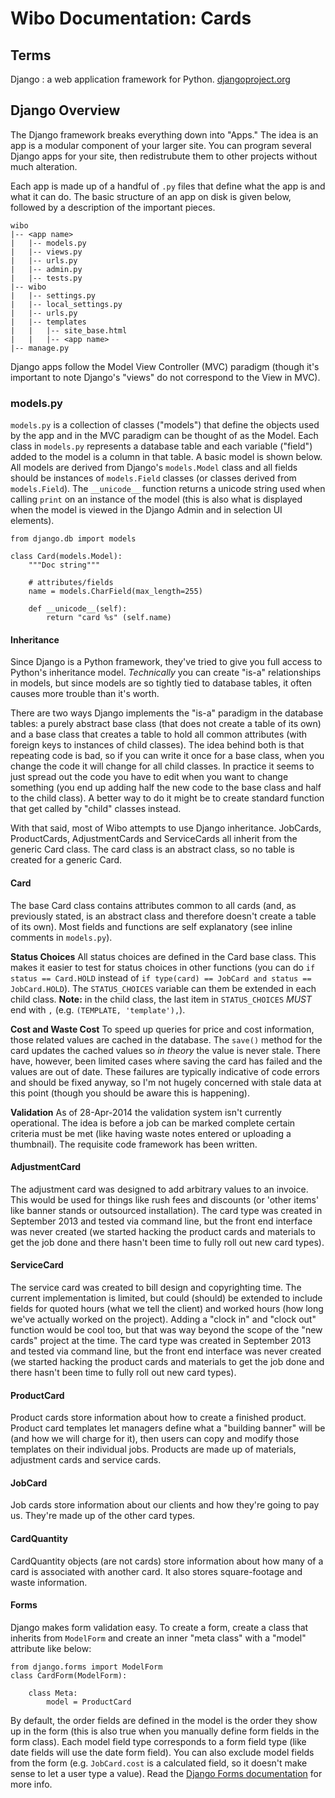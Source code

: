 # Wibo Documentation: Cards

## Terms 
Django
: a web application framework for Python. [djangoproject.org](http://djangoproject.org)

## Django Overview
The Django framework breaks everything down into "Apps." The idea is an app is a modular component of your larger site. You can program several Django apps for your site, then redistrubute them to other projects without much alteration. 

Each app is made up of a handful of `.py` files that define what the app is and what it can do. The basic structure of an app on disk is given below, followed by a description of the important pieces. 

    wibo
    |-- <app name>
    |   |-- models.py
    |   |-- views.py
    |   |-- urls.py
    |   |-- admin.py
    |   |-- tests.py
    |-- wibo
    |   |-- settings.py
    |   |-- local_settings.py
    |   |-- urls.py
    |   |-- templates
    |   |   |-- site_base.html
    |   |   |-- <app name>
    |-- manage.py

Django apps follow the Model View Controller (MVC) paradigm (though it's important to note Django's "views" do not correspond to the View in MVC).

### models.py
`models.py` is a collection of classes ("models") that define the objects used by the app and in the MVC paradigm can be thought of as the Model.
Each class in `models.py` represents a database table and each variable ("field") added to the model is a column in that table. 
A basic model is shown below. All models are derived from Django's `models.Model` class and all fields should be instances of `models.Field` classes (or classes derived from `models.Field`). The `__unicode__` function returns a unicode string used when calling `print` on an instance of the model (this is also what is displayed when the model is viewed in the Django Admin and in selection UI elements).

    from django.db import models

    class Card(models.Model):
        """Doc string"""

        # attributes/fields
        name = models.CharField(max_length=255)

        def __unicode__(self):
            return "card %s" (self.name)

#### Inheritance
Since Django is a Python framework, they've tried to give you full access to Python's inheritance model. *Technically* you can create "is-a" relationships in models, but since models are so tightly tied to database tables, it often causes more trouble than it's worth. 

There are two ways Django implements the "is-a" paradigm in the database tables: a purely abstract base class (that does not create a table of its own) and a base class that creates a table to hold all common attributes (with foreign keys to instances of child classes). The idea behind both is that repeating code is bad, so if you can write it once for a base class, when you change the code it will change for all child classes. In practice it seems to just spread out the code you have to edit when you want to change something (you end up adding half the new code to the base class and half to the child class). A better way to do it might be to create standard function that get called by "child" classes instead. 

With that said, most of Wibo attempts to use Django inheritance. JobCards, ProductCards, AdjustmentCards and ServiceCards all inherit from the generic Card class. The card class is an abstract class, so no table is created for a generic Card. 

#### Card
The base Card class contains attributes common to all cards (and, as previously stated, is an abstract class and therefore doesn't create a table of its own). Most fields and functions are self explanatory (see inline comments in `models.py`).

**Status Choices**
All status choices are defined in the Card base class. This makes it easier to test for status choices in other functions (you can do `if status == Card.HOLD` instead of `if type(card) == JobCard and status == JobCard.HOLD`). The `STATUS_CHOICES` variable can them be extended in each child class. 
**Note:** in the child class, the last item in `STATUS_CHOICES` *MUST* end with `,` (e.g. `(TEMPLATE, 'template'),`).


**Cost and Waste Cost**
To speed up queries for price and cost information, those related values are cached in the database. The `save()` method for the card updates the cached values so *in theory* the value is never stale. There have, however, been limited cases where saving the card has failed and the values are out of date. These failures are typically indicative of code errors and should be fixed anyway, so I'm not hugely concerned with stale data at this point (though you should be aware this is happening).

**Validation**
As of 28-Apr-2014 the validation system isn't currently operational. The idea is before a job can be marked complete certain criteria must be met (like having waste notes entered or uploading a thumbnail). The requisite code framework has been written. 

#### AdjustmentCard
The adjustment card was designed to add arbitrary values to an invoice. This would be used for things like rush fees and discounts (or 'other items' like banner stands or outsourced installation). The card type was created in September 2013 and tested via command line, but the front end interface was never created (we started hacking the product cards and materials to get the job done and there hasn't been time to fully roll out new card types).

#### ServiceCard
The service card was created to bill design and copyrighting time. The current implementation is limited, but could (should) be extended to include fields for quoted hours (what we tell the client) and worked hours (how long we've actually worked on the project). Adding a "clock in" and "clock out" function would be cool too, but that was way beyond the scope of the "new cards" project at the time.
The card type was created in September 2013 and tested via command line, but the front end interface was never created (we started hacking the product cards and materials to get the job done and there hasn't been time to fully roll out new card types).

#### ProductCard
Product cards store information about how to create a finished product. Product card templates let managers define what a "building banner" will be (and how we will charge for it), then users can copy and modify those templates on their individual jobs. Products are made up of materials, adjustment cards and service cards.

#### JobCard
Job cards store information about our clients and how they're going to pay us. They're made up of the other card types. 

#### CardQuantity
CardQuantity objects (are not cards) store information about how many of a card is associated with another card. It also stores square-footage and waste information. 

#### Forms
Django makes form validation easy. To create a form, create a class that inherits from `ModelForm` and create an inner "meta class" with a "model" attribute like below:

    from django.forms import ModelForm
    class CardForm(ModelForm):

        class Meta:
            model = ProductCard


By default, the order fields are defined in the model is the order they show up in the form (this is also true when you manually define form fields in the form class). Each model field type corresponds to a form field type (like date fields will use the date form field). You can also exclude model fields from the form (e.g. `JobCard.cost` is a calculated field, so it doesn't make sense to let a user type a value). Read the [Django Forms documentation](https://docs.djangoproject.com/en/dev/topics/forms/) for more info. 